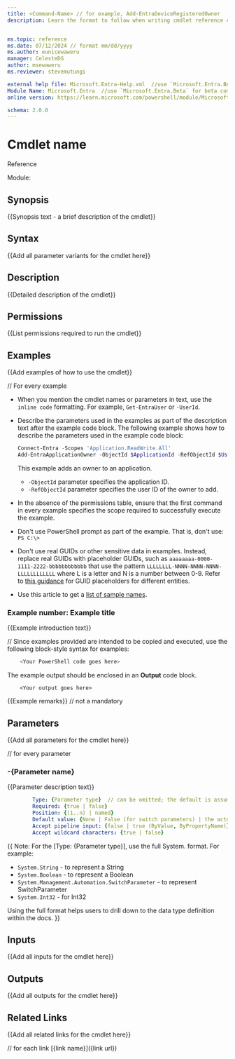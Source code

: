 ```yaml
---
title: <Command-Name> // for example, Add-EntraDeviceRegisteredOwner
description: Learn the format to follow when writing cmdlet reference content for Microsoft Entra PowerShell docs.


ms.topic: reference
ms.date: 07/12/2024 // format mm/dd/yyyy
ms.author: eunicewaweru
manager: CelesteDG
author: msewaweru
ms.reviewer: stevemutungi

external help file: Microsoft.Entra-Help.xml  //use `Microsoft.Entra.Beta-Help.xml` for beta commands
Module Name: Microsoft.Entra  //use `Microsoft.Entra.Beta` for beta commands
online version: https://learn.microsoft.com/powershell/module/Microsoft.Entra/<Command-Name> //use `https://learn.microsoft.com/powershell/module/Microsoft.Entra.Beta/<Command-Name>` for beta commands

schema: 2.0.0
---
```


# Cmdlet name

Reference

Module:

## Synopsis

{{Synopsis text - a brief description of the cmdlet}}

## Syntax

{{Add all parameter variants for the cmdlet here}}

## Description  
  
{{Detailed description of the cmdlet}}

## Permissions

{{List permissions required to run the cmdlet}}

## Examples

{{Add examples of how to use the cmdlet}}

// For every example

- When you mention the cmdlet names or parameters in text, use the `inline code` formatting. For example, `Get-EntraUser` or `-UserId`.
- Describe the parameters used in the examples as part of the description text after the example code block. The following example shows how to describe the parameters used in the example code block:

    ```powershell
    Connect-Entra -Scopes 'Application.ReadWrite.All'
    Add-EntraApplicationOwner -ObjectId $ApplicationId -RefObjectId $UserObjectId
    ```

    This example adds an owner to an application.
  - `-ObjectId` parameter specifies the application ID.
  - `-RefObjectId` parameter specifies the user ID of the owner to add.
  
- In the absence of the permissions table, ensure that the first command in every example specifies the scope required to successfully execute the example.
- Don't use PowerShell prompt as part of the example. That is, don't use: `PS C:\>`
- Don't use real GUIDs or other sensitive data in examples. Instead, replace real GUIDs with placeholder GUIDs, such as `aaaaaaaa-0000-1111-2222-bbbbbbbbbbbb` that use the pattern `LLLLLLLL-NNNN-NNNN-NNNN-LLLLLLLLLLLL` where L is a letter and N is a number between 0-9. Refer to [this guidance](./sample-data/fictitious-guids.md) for GUID placeholders for different entities.
- Use this article to get a [list of sample names](./sample-data/fictitious-names.md).

### Example number: Example title

{{Example introduction text}}

// Since examples provided are intended to be copied and executed, use the following block-style syntax for examples:

```powershell
    <Your PowerShell code goes here> 
```

The example output should be enclosed in an **Output** code block.

```Output
    <Your output goes here>
```

{{Example remarks}} // not a mandatory

## Parameters

{{Add all parameters for the cmdlet here}}

// for every parameter

### -{Parameter name}

{{Parameter description text}}

```yaml // this gives us key/value highlighting
        Type: {Parameter type}  // can be omitted; the default is assumed
        Required: {true | false}
        Position: {(1..n) | named}
        Default value: {None | False (for switch parameters) | the actual default value}
        Accept pipeline input: {false | true (ByValue, ByPropertyName)}
        Accept wildcard characters: {true | false}
```

{{
Note: For the [Type: {Parameter type}], use the full System.<DataType> format. For example:

- `System.String` - to represent a String
- `System.Boolean` - to represent a Boolean
- `System.Management.Automation.SwitchParameter` - to represent SwitchParameter
- `System.Int32` - for Int32

Using the full format helps users to drill down to the data type definition within the docs.
}}

## Inputs

{{Add all inputs for the cmdlet here}}

## Outputs

{{Add all outputs for the cmdlet here}}

## Related Links

{{Add all related links for the cmdlet here}}

// for each link
[{link name}]({link url})
